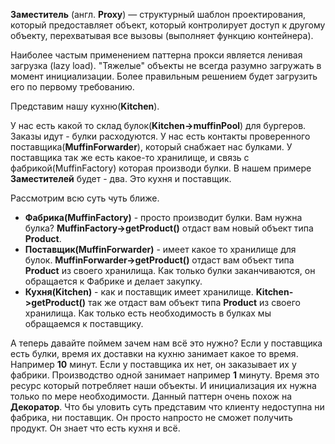**Заместитель** (англ. **Proxy**) — структурный шаблон проектирования, который предоставляет объект, который контролирует
доступ к другому объекту, перехватывая все вызовы (выполняет функцию контейнера).

Наиболее частым применением паттерна прокси является ленивая загрузка (lazy load).
"Тяжелые" объекты не всегда разумно загружать в момент инициализации. Более правильным решением будет загрузить
его по первому требованию. 

Представим нашу кухню(**Kitchen**).

У нас есть какой то склад булок(**Kitchen->muffinPool**) для бургеров. Заказы идут - булки расходуются. 
У нас есть контакты проверенного поставщика(**MuffinForwarder**), который снабжает нас булками. У поставщика так же есть
какое-то хранилище, и связь с фабрикой(MuffinFactory) которая производи булки.
В нашем примере **Заместителей** будет - два. Это кухня и поставщик.


Рассмотрим всю суть чуть ближе.

* **Фабрика(MuffinFactory)** - просто производит булки. Вам нужна булка?
**MuffinFactory->getProduct()** отдаст вам новый объект типа **Product**.
* **Поставщик(MuffinForwarder)** - имеет какое то хранилище для булок.
**MuffinForwarder->getProduct()** отдаст вам объект типа **Product** из своего хранилища. 
Как только булки заканчиваются, он обращается к Фабрике и делает закупку.
* **Кухня(Kitchen)** - как и поставщик имеет хранилище.
**Kitchen->getProduct()** так же отдаст вам объект типа **Product** из своего хранилища.
Как только есть необходимость в булках мы обращаемся к поставщику.

А теперь давайте поймем зачем нам всё это нужно?
Если у поставщика есть булки, время их доставки на кухню занимает какое то время. Например **10** минут.
Если у поставщика их нет, он заказывает их у фабрики. Производство одной занимает например **1** минуту.
Время это ресурс который потребляет наши объекты. И инициализация их нужна только по мере необходимости.
Данный паттерн очень похож на **Декоратор**. Что бы уловить суть представим что клиенту недоступна ни фабрика, ни поставщик.
Он просто напросто не сможет получить продукт. Он знает что есть кухня и всё. 